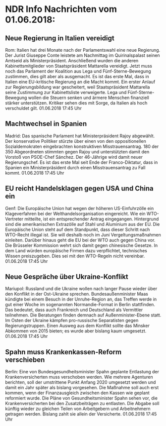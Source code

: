 # NDR Info Nachrichten vom 01.06.2018:


## Neue Regierung in Italien vereidigt
Rom:	Italien hat drei Monate nach der Parlamentswahl eine neue Regierung. Der Jurist Giuseppe Conte leistete am Nachmittag im Quirinalspalast seinen Amtseid als Ministerpräsident. Anschließend wurden die anderen Kabinettsmitglieder von Staatspräsident Mattarella vereidigt. Jetzt muss noch das Parlament der Koalition aus Lega und Fünf-Sterne-Bewegung zustimmen, dies gilt aber als ausgemacht. Es ist das erste Mal, dass in Italien eine EU-kritische Regierung an die Macht kommt. Ein erster Anlauf zur Regierungsbildung war gescheitert, weil Staatspräsident Mattarella seine Zustimmung zur Kabinettsliste verweigerte. Lega und Fünf-Sterne-Bewegung wollen die Steuern senken und ärmere Menschen finanziell stärker unterstützen. Kritiker sehen dies mit Sorge, da Italien als hoch verschuldet gilt. 01.06.2018 17:45 Uhr 

## Machtwechsel in Spanien
Madrid: Das spanische Parlament hat Ministerpräsident Rajoy abgewählt. Der konservative Politiker stürzte über einen von den oppositionellen Sozialdemokraten eingebrachten konstruktiven Misstrauensantrag. 180 der 350 Abgeordneten stimmten gegen Rajoy und unterstützten damit den Vorstoß von PSOE-Chef Sánchez. Der 46-Jährige wird damit neuer Regierungschef. Es ist das erste Mal seit Ende der Franco-Diktatur, dass in Spanien ein Ministerpräsident durch einen Misstrauensantrag zu Fall kommt. 01.06.2018 17:45 Uhr 

## EU reicht Handelsklagen gegen USA und China ein
Genf:	Die Europäische Union hat wegen der höheren US-Einfuhrzölle ein Klageverfahren bei der Welthandelsorganisation eingereicht. Wie ein WTO-Vertreter mitteilte, ist ein entsprechender Antrag eingegangen. Hintergrund sind die amerikanischen Extrazölle auf Stahl und Aluminium aus der EU. Die Europäische Union steht auf dem Standpunkt, dass dieser Schritt nach WTO-Recht illegal ist. Sie will deshalb noch im Juni Vergeltungsmaßnahmen einleiten. Darüber hinaus geht die EU bei der WTO auch gegen China vor. Die Brüsseler Kommission wehrt sich damit gegen chinesische Gesetze. In dem Land würden europäische Firmen dazu verpflichtet, technisches Wissen preiszugeben. Dies sei mit den WTO-Regeln nicht vereinbar. 01.06.2018 17:45 Uhr 

## Neue Gespräche über Ukraine-Konflikt
Mariupol:	Russland und die Ukraine wollen nach langer Pause wieder über den Konflikt in der Ost-Ukraine sprechen. Bundesaußenminister Maas kündigte bei einem Besuch in der Unruhe-Region an, das Treffen werde in gut einer Woche im sogenannten Normandie-Format in Berlin stattfinden. Das bedeutet, dass auch Frankreich und Deutschland als Vermittler teilnehmen. Die Beratungen finden demnach auf Außenminister-Ebene statt. Im Osten der Ukraine kämpfen pro-russische Separatisten gegen Regierungstruppen. Einen Ausweg aus dem Konflikt sollte das Minsker Abkommen von 2015 bieten; es wurde aber bislang kaum umgesetzt. 01.06.2018 17:45 Uhr 

## Spahn muss Krankenkassen-Reform verschieben
Berlin:	Eine von Bundesgesundheitsminister Spahn geplante Entlastung der Krankenversicherten muss verschoben werden. Wie mehrere Agenturen berichten, soll der umstrittene Punkt Anfang 2020 umgesetzt werden und damit ein Jahr später als bislang vorgesehen. Die Maßnahme soll auch erst kommen, wenn der Finanzausgleich zwischen den Kassen wie geplant reformiert wurde. Die Pläne von Gesundheitsminister Spahn sehen vor, die Krankenversicherten bei den Zusatzbeiträgen zu entlasten. Die Abgabe soll künftig wieder zu gleichen Teilen von Arbeitgebern und Arbeitnehmern getragen werden. Bislang zahlt sie allein der Versicherte. 01.06.2018 17:45 Uhr 
